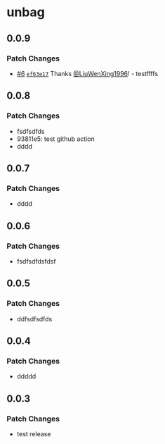 # unbag

## 0.0.9

### Patch Changes

- [#6](https://github.com/LiuWenXing1996/unbag/pull/6) [`ef63e17`](https://github.com/LiuWenXing1996/unbag/commit/ef63e17866a5a5dc72b04aba53736428ff7c2e48) Thanks [@LiuWenXing1996](https://github.com/LiuWenXing1996)! - testffffs

## 0.0.8

### Patch Changes

- fsdfsdfds
- 93811e5: test github action
- dddd

## 0.0.7

### Patch Changes

- dddd

## 0.0.6

### Patch Changes

- fsdfsdfdsfdsf

## 0.0.5

### Patch Changes

- ddfsdfsdfds

## 0.0.4

### Patch Changes

- ddddd

## 0.0.3

### Patch Changes

- test release
